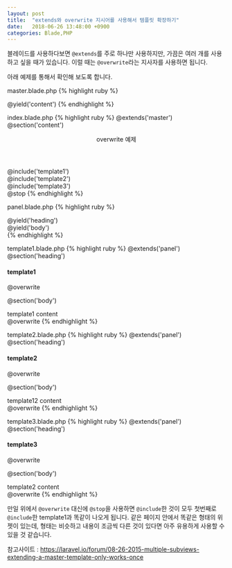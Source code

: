```yaml
---
layout: post
title:  "extends와 overwrite 지시어를 사용해서 템플릿 확장하기"
date:   2018-06-26 13:48:00 +0900
categories: Blade,PHP
---
```


블레이드를 사용하다보면 ``@extends``를 주로 하나만 사용하지만, 가끔은 여러 개를 사용하고 싶을 때가 있습니다.
이럴 때는 ``@overwrite``라는 지사자를 사용하면 됩니다.

아래 예제를 통해서 확인해 보도록 합니다.

master.blade.php
{% highlight ruby %}
<!doctype html>
<html lang="ko">
<head>
    <meta charset="UTF-8">
    <title>제목</title>
</head>
<body>
    @yield('content')
</body>
</html>
{% endhighlight %}

index.blade.php
{% highlight ruby %}
@extends('master')
@section('content')
<div class="content">
    <header>overwrite 예제</header>
    <div class="row">@include('template1')</div>
    <div class="row">@include('template2')</div>
    <div class="row">@include('template3')</div>
</div>
@stop
{% endhighlight %}

panel.blade.php
{% highlight ruby %}
<div class="panel panel-primary">
    <div class="panel-heading">
        @yield('heading')
    </div>
    <div class="panel-body">
        @yield('body')
    </div>
</div>
{% endhighlight %}

template1.blade.php
{% highlight ruby %}
@extends('panel')
@section('heading')
<h4 class="panel-title">template1</h4>
@overwrite

@section('body')
<div class="sub-content">
    template1 content
</div>
@overwrite
{% endhighlight %}

template2.blade.php
{% highlight ruby %}
@extends('panel')
@section('heading')
<h4 class="panel-title">template2</h4>
@overwrite

@section('body')
<div class="sub-content">
    template12 content
</div>
@overwrite
{% endhighlight %}

template3.blade.php
{% highlight ruby %}
@extends('panel')
@section('heading')
<h4 class="panel-title">template3</h4>
@overwrite

@section('body')
<div class="sub-content">
    template2 content
</div>
@overwrite
{% endhighlight %}

만일 위에서 ``@overwrite`` 대신에 ``@stop``을 사용하면 ``@include``한 것이 모두 첫번째로 ``@include``한 template1과 똑같이 나오게 됩니다.
같은 페이지 안에서 똑같은 형태의 위젯이 있는데, 형태는 비슷하고 내용이 조금씩 다른 것이 있다면 아주 유용하게 사용할 수 있을 것 같습니다.

참고사이트 : https://laravel.io/forum/08-26-2015-multiple-subviews-extending-a-master-template-only-works-once